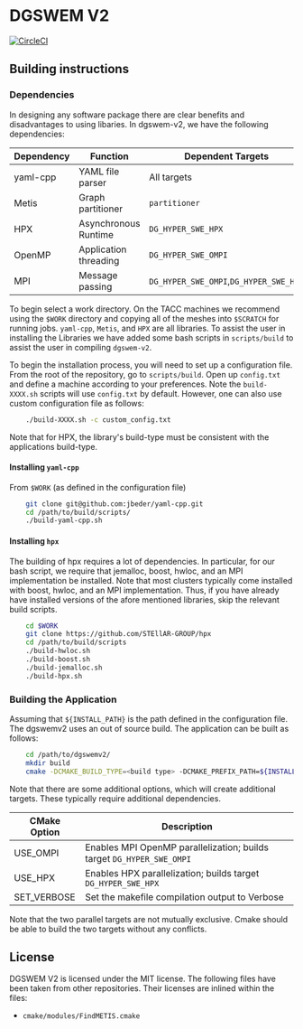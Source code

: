 # DGSWEM V2
[![CircleCI](https://circleci.com/gh/UT-CHG/dgswemv2.svg?style=svg&circle-token=0479b7746d69a87e977936dd4b6105be5b2e6316)](https://circleci.com/gh/UT-CHG/dgswemv2)

## Building instructions

### Dependencies

In designing any software package there are clear benefits and disadvantages to using libaries. In dgswem-v2, we have the following dependencies:

| Dependency | Function              |   Dependent Targets                    |
| ---------- | --------------------- | -------------------------------------- |
| yaml-cpp   | YAML file parser      | All targets                            |
| Metis      | Graph partitioner     | `partitioner`                          |
| HPX        | Asynchronous Runtime  | `DG_HYPER_SWE_HPX`                     |
| OpenMP     | Application threading | `DG_HYPER_SWE_OMPI`                    |
| MPI        | Message passing       | `DG_HYPER_SWE_OMPI`,`DG_HYPER_SWE_HPX` |

To begin select a work directory. On the TACC machines we recommend using the `$WORK` directory and copying all of the meshes into `$SCRATCH` for running jobs. `yaml-cpp`, `Metis`, and `HPX` are all libraries. To assist the user in installing the Libraries we have added some bash scripts in `scripts/build` to assist the user in compiling `dgswem-v2`.

To begin the installation process, you will need to set up a configuration file. From the root of the repository, go to `scripts/build`. Open up `config.txt` and define a machine according to your preferences. Note the `build-XXXX.sh` scripts will use `config.txt` by default. However, one can also use custom configuration file as follows:
```sh
    ./build-XXXX.sh -c custom_config.txt
```
Note that for HPX, the library's build-type must be consistent with the applications build-type.

#### Installing `yaml-cpp`

From `$WORK` (as defined in the configuration file)
```sh
    git clone git@github.com:jbeder/yaml-cpp.git
    cd /path/to/build/scripts/
    ./build-yaml-cpp.sh
```
#### Installing `hpx`

The building of hpx requires a lot of dependencies. In particular, for our bash script, we require that jemalloc, boost, hwloc, and an MPI implementation be installed. Note that most clusters typically come installed with boost, hwloc, and an MPI implementation. Thus, if you have already have installed versions of the afore mentioned libraries, skip the relevant build scripts.
```sh
    cd $WORK
    git clone https://github.com/STEllAR-GROUP/hpx
    cd /path/to/build/scripts
    ./build-hwloc.sh
    ./build-boost.sh
    ./build-jemalloc.sh
    ./build-hpx.sh
```

### Building the Application

Assuming that `${INSTALL_PATH}` is the path defined in the configuration file. The dgswemv2 uses an out of source build. The application can be built as follows:
```sh
    cd /path/to/dgswemv2/
    mkdir build
    cmake -DCMAKE_BUILD_TYPE=<build type> -DCMAKE_PREFIX_PATH=${INSTALL_PATH} ..
```
Note that there are some additional options, which will create additional targets. These typically require additional dependencies.

| CMake Option | Description                                                           |
| ------------ | --------------------------------------------------------------------- |
| USE_OMPI     | Enables MPI OpenMP parallelization; builds target `DG_HYPER_SWE_OMPI` |
| USE_HPX      | Enables HPX parallelization; builds target `DG_HYPER_SWE_HPX`         |
| SET_VERBOSE  | Set the makefile compilation output to Verbose                        |

Note that the two parallel targets are not mutually exclusive. Cmake should be able to build the two targets without any conflicts.

## License

DGSWEM V2 is licensed under the MIT license. The following files have been taken from other repositories. Their licenses are inlined within the files:

 - `cmake/modules/FindMETIS.cmake`